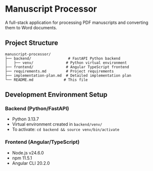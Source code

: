 # Manuscript Processor

A full-stack application for processing PDF manuscripts and converting them to Word documents.

## Project Structure

```
manuscript-processor/
├── backend/                 # FastAPI Python backend
│   ├── venv/               # Python virtual environment
├── frontend/               # Angular TypeScript frontend
├── requirements.md         # Project requirements
├── implementation-plan.md  # Detailed implementation plan
└── README.md              # This file
```

## Development Environment Setup

### Backend (Python/FastAPI)
- Python 3.13.7
- Virtual environment created in `backend/venv/`
- To activate: `cd backend && source venv/bin/activate`

### Frontend (Angular/TypeScript)
- Node.js v24.6.0
- npm 11.5.1
- Angular CLI 20.2.0

